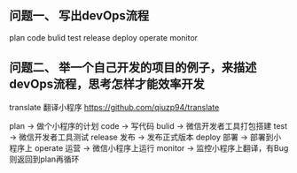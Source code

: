 ## 问题一、 写出devOps流程
plan
code
bulid
test
release
deploy
operate
monitor

## 问题二、 举一个自己开发的项目的例子，来描述devOps流程，思考怎样才能效率开发

translate 翻译小程序
https://github.com/qiuzp94/translate

plan -> 做个小程序的计划
code -> 写代码
bulid   -> 微信开发者工具打包搭建
test    -> 微信开发者工具测试
release 发布 -> 发布正式版本
deploy 部署 -> 部署到小程序上
operate 运营 -> 微信小程序上运行
monitor -> 监控小程序上翻译，有Bug则返回到plan再循环